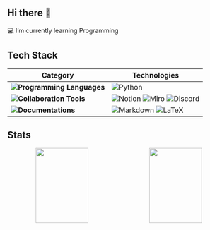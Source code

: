 ## Hi there 👋
💻 I’m currently learning Programming

## Tech Stack

| **Category** | **Technologies** |
|--------------|-------------------|
| **![Programming Languages](https://img.shields.io/badge/Programming%20Languages-EAF4FB?style=flat-square)** | ![Python](https://img.shields.io/badge/Python-A8E1DB?style=flat-square&logo=Python&logoColor=000000)  |
| **![Collaboration Tools](https://img.shields.io/badge/Collaboration%20Tools-EAF4FB?style=flat-square)** | ![Notion](https://img.shields.io/badge/Notion-FFCBDF?style=flat-square&logo=Notion&logoColor=000000) ![Miro](https://img.shields.io/badge/Miro-FFCBDF?style=flat-square&logo=Miro&logoColor=000000) ![Discord](https://img.shields.io/badge/Discord-FFCBDF?style=flat-square&logo=Discord&logoColor=000000) |  
| **![Documentations](https://img.shields.io/badge/Documentations-EAF4FB?style=flat-square)** | ![Markdown](https://img.shields.io/badge/Markdown-C1B3F2?style=flat-square&logo=Markdown&logoColor=000000)  ![LaTeX](https://img.shields.io/badge/LaTeX-C1B3F2?style=flat-square&logo=LaTeX&logoColor=000000)|

## Stats
<div align="center">
  <div style="display: flex; justify-content: space-between; width: 100%; max-width: 1000px; align-items: center;">
    <img src="https://github-readme-stats.vercel.app/api?username=anjihyeon527&show_icons=true&theme=buefy" style="flex: 1; width: 48%; height: 170px; object-fit: cover; margin-right: 10px;">
    <img src="https://github-readme-stats.vercel.app/api/top-langs/?username=anjihyeon527&layout=compact&theme=buefy&size_weight=0.35&count_weight=0.65" style="flex: 1; width: 48%; height: 170px; object-fit: cover;">
  </div>

